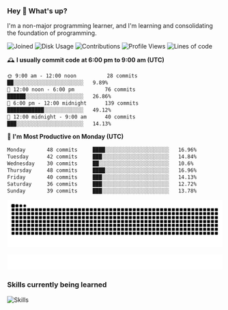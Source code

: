 ### Hey :wave: What's up?

I'm a non-major programming learner, and I'm learning and consolidating the foundation of programming.

<!--START_SECTION:waka-->
![Joined](http://img.shields.io/badge/Joined-7%20years%20ago-6D67E4?style=flat&labelColor=453C67)
![Disk Usage](http://img.shields.io/badge/Github%27s%20Storage-598.5%20MB-FD841F?style=flat&labelColor=E14D2A)
![Contributions](http://img.shields.io/badge/Contributions%20in%202023-278-7DCE13?style=flat&labelColor=2B7A0B)
![Profile Views](http://img.shields.io/badge/Profile%20Views-9-3AB4F2?style=flat&labelColor=0078AA)
![Lines of code](https://img.shields.io/badge/Lines%20of%20code-2%20Million%20Lines%20of%20code-FF8B8B?style=flat&labelColor=EB4747)

🕰️ **I usually commit code at 6:00 pm to 9:00 am (UTC)** 

```text
🌞 9:00 am - 12:00 noon          28 commits     ██░░░░░░░░░░░░░░░░░░░░░░░   9.89% 
🌆 12:00 noon - 6:00 pm          76 commits     ██████░░░░░░░░░░░░░░░░░░░   26.86% 
🌃 6:00 pm - 12:00 midnight      139 commits    ████████████░░░░░░░░░░░░░   49.12% 
🌙 12:00 midnight - 9:00 am      40 commits     ███░░░░░░░░░░░░░░░░░░░░░░   14.13%
```
📅 **I'm Most Productive on Monday (UTC)** 

```text
Monday       48 commits     ████░░░░░░░░░░░░░░░░░░░░░   16.96% 
Tuesday      42 commits     ███░░░░░░░░░░░░░░░░░░░░░░   14.84% 
Wednesday    30 commits     ██░░░░░░░░░░░░░░░░░░░░░░░   10.6% 
Thursday     48 commits     ████░░░░░░░░░░░░░░░░░░░░░   16.96% 
Friday       40 commits     ███░░░░░░░░░░░░░░░░░░░░░░   14.13% 
Saturday     36 commits     ███░░░░░░░░░░░░░░░░░░░░░░   12.72% 
Sunday       39 commits     ███░░░░░░░░░░░░░░░░░░░░░░   13.78%
```

<!--END_SECTION:waka-->

![Snake animation](https://raw.githubusercontent.com/dirname/dirname/output/snake.svg)

![metrics](github-metrics.svg)

### Skills currently being learned

![Skills](https://skillicons.dev/icons?i=linux,rust,go,solidity,typescript,bash,git,postgres,mysql,redis,mongo,docker,kubernetes,grafana,prometheus)
